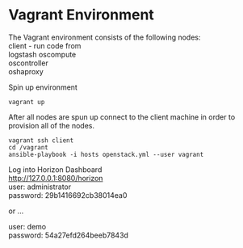 Vagrant Environment
===================

The Vagrant environment consists of the following nodes:  
client - run code from  
logstash
oscompute  
oscontroller  
oshaproxy  



Spin up environment
````
vagrant up
````

After all nodes are spun up connect to the client machine in order to provision all of the nodes.
````
vagrant ssh client
cd /vagrant
ansible-playbook -i hosts openstack.yml --user vagrant
````

Log into Horizon Dashboard  
http://127.0.0.1:8080/horizon  
user: administrator  
password: 29b1416692cb38014ea0  

or ...

user: demo  
password: 54a27efd264beeb7843d  
